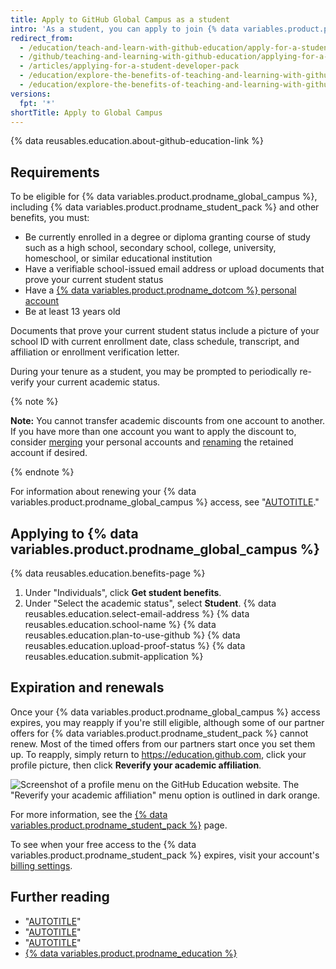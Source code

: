 ```yaml
---
title: Apply to GitHub Global Campus as a student
intro: 'As a student, you can apply to join {% data variables.product.prodname_global_campus %} and receive access to the student resources and benefits offered by {% data variables.product.prodname_education %}'
redirect_from:
  - /education/teach-and-learn-with-github-education/apply-for-a-student-developer-pack
  - /github/teaching-and-learning-with-github-education/applying-for-a-student-developer-pack
  - /articles/applying-for-a-student-developer-pack
  - /education/explore-the-benefits-of-teaching-and-learning-with-github-education/apply-for-a-student-developer-pack
  - /education/explore-the-benefits-of-teaching-and-learning-with-github-education/use-github-for-your-schoolwork/apply-for-a-student-developer-pack
versions:
  fpt: '*'
shortTitle: Apply to Global Campus
---
```

{% data reusables.education.about-github-education-link %}

## Requirements

To be eligible for {% data variables.product.prodname_global_campus %}, including {% data variables.product.prodname_student_pack %} and other benefits, you must:
- Be currently enrolled in a degree or diploma granting course of study such as a high school, secondary school, college, university, homeschool, or similar educational institution
- Have a verifiable school-issued email address or upload documents that prove your current student status
- Have a [{% data variables.product.prodname_dotcom %} personal account](/get-started/signing-up-for-github/signing-up-for-a-new-github-account)
- Be at least 13 years old

Documents that prove your current student status include a picture of your school ID with current enrollment date, class schedule, transcript, and affiliation or enrollment verification letter.

During your tenure as a student, you may be prompted to periodically re-verify your current academic status.

{% note %}

**Note:** You cannot transfer academic discounts from one account to another. If you have more than one account you want to apply the discount to, consider [merging](/account-and-profile/setting-up-and-managing-your-personal-account-on-github/managing-your-personal-account/merging-multiple-personal-accounts) your personal accounts and [renaming](/account-and-profile/setting-up-and-managing-your-personal-account-on-github/managing-personal-account-settings/changing-your-github-username) the retained account if desired.

{% endnote %}

For information about renewing your {% data variables.product.prodname_global_campus %} access, see "[AUTOTITLE](/education/explore-the-benefits-of-teaching-and-learning-with-github-education/github-global-campus-for-students/apply-to-github-global-campus-as-a-student#expiration-and-renewals)."

## Applying to {% data variables.product.prodname_global_campus %}

{% data reusables.education.benefits-page %}
1. Under "Individuals", click **Get student benefits**.
2. Under "Select the academic status", select **Student**.
{% data reusables.education.select-email-address %}
{% data reusables.education.school-name %}
{% data reusables.education.plan-to-use-github %}
{% data reusables.education.upload-proof-status %}
{% data reusables.education.submit-application %}

## Expiration and renewals

Once your {% data variables.product.prodname_global_campus %} access expires, you may reapply if you're still eligible, although some of our partner offers for {% data variables.product.prodname_student_pack %} cannot renew. Most of the timed offers from our partners start once you set them up. To reapply, simply return to https://education.github.com, click your profile picture, then click **Reverify your academic affiliation**.

![Screenshot of a profile menu on the GitHub Education website. The "Reverify your academic affiliation" menu option is outlined in dark orange.](/assets/images/help/education/reverify-academic-affiliation.png)

For more information, see the [{% data variables.product.prodname_student_pack %}](https://education.github.com/pack) page.

To see when your free access to the {% data variables.product.prodname_student_pack %} expires, visit your account's [billing settings](https://github.com/settings/billing).

## Further reading

- "[AUTOTITLE](/education/explore-the-benefits-of-teaching-and-learning-with-github-education/github-global-campus-for-students/why-wasnt-my-application-to-global-campus-for-students-approved)"
- "[AUTOTITLE](/get-started/signing-up-for-github/signing-up-for-a-new-github-account)"
- "[AUTOTITLE](/education/manage-coursework-with-github-classroom/get-started-with-github-classroom/about-github-classroom)"
- [{% data variables.product.prodname_education %}](https://education.github.com)
